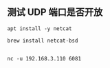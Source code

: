## 测试 UDP 端口是否开放

```shell
apt install -y netcat

brew install netcat-bsd

```

```shell

nc -u 192.168.3.110 6081


```
